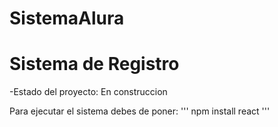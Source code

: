 # SistemaAlura

<h1>Sistema de Registro</h1>
-Estado del proyecto: En construccion

Para ejecutar el sistema debes de poner:
''' npm install react '''
